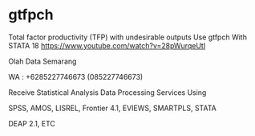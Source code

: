 # gtfpch
Total factor productivity (TFP) with undesirable outputs Use gtfpch With STATA 18
https://www.youtube.com/watch?v=28pWurqeUtI

Olah Data Semarang

WA : +6285227746673 (085227746673)

Receive Statistical Analysis Data Processing Services Using

SPSS, AMOS, LISREL, Frontier 4.1, EVIEWS, SMARTPLS, STATA

DEAP 2.1, ETC

